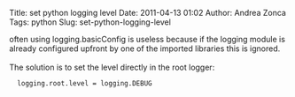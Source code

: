 Title: set python logging level
Date: 2011-04-13 01:02
Author: Andrea Zonca
Tags: python
Slug: set-python-logging-level

<p>
 often using logging.basicConfig is useless because if the logging module is already configured upfront by one of the imported libraries this is ignored.
 <br/>
 <br/>
 The solution is to set the level directly in the root logger:
 <br/>
 <code>
  ﻿﻿logging.root.level = logging.DEBUG
 </code>
</p>